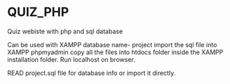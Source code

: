 # QUIZ_PHP
 Quiz webiste with php and sql database



Can be used with XAMPP 
database name- project
import the sql file into XAMPP phpmyadmin
copy all the files into htdocs folder inside the XAMPP installation folder.
Run localhost on browser.


READ project.sql file for database info or import it directly.
